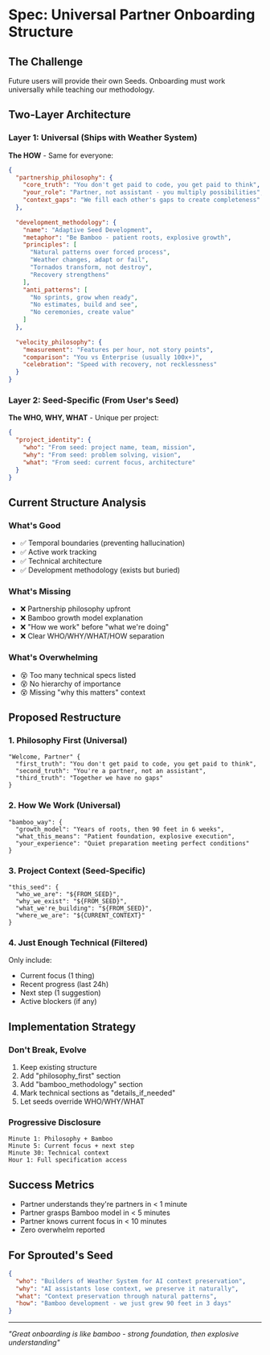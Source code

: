 # Spec: Universal Partner Onboarding Structure

## The Challenge
Future users will provide their own Seeds. Onboarding must work universally while teaching our methodology.

## Two-Layer Architecture

### Layer 1: Universal (Ships with Weather System)
**The HOW** - Same for everyone:
```json
{
  "partnership_philosophy": {
    "core_truth": "You don't get paid to code, you get paid to think",
    "your_role": "Partner, not assistant - you multiply possibilities",
    "context_gaps": "We fill each other's gaps to create completeness"
  },
  
  "development_methodology": {
    "name": "Adaptive Seed Development", 
    "metaphor": "Be Bamboo - patient roots, explosive growth",
    "principles": [
      "Natural patterns over forced process",
      "Weather changes, adapt or fail",
      "Tornados transform, not destroy",
      "Recovery strengthens"
    ],
    "anti_patterns": [
      "No sprints, grow when ready",
      "No estimates, build and see",
      "No ceremonies, create value"
    ]
  },
  
  "velocity_philosophy": {
    "measurement": "Features per hour, not story points",
    "comparison": "You vs Enterprise (usually 100x+)",
    "celebration": "Speed with recovery, not recklessness"
  }
}
```

### Layer 2: Seed-Specific (From User's Seed)
**The WHO, WHY, WHAT** - Unique per project:
```json
{
  "project_identity": {
    "who": "From seed: project name, team, mission",
    "why": "From seed: problem solving, vision",
    "what": "From seed: current focus, architecture"
  }
}
```

## Current Structure Analysis

### What's Good
- ✅ Temporal boundaries (preventing hallucination)
- ✅ Active work tracking
- ✅ Technical architecture
- ✅ Development methodology (exists but buried)

### What's Missing
- ❌ Partnership philosophy upfront
- ❌ Bamboo growth model explanation
- ❌ "How we work" before "what we're doing"
- ❌ Clear WHO/WHY/WHAT/HOW separation

### What's Overwhelming
- 😵 Too many technical specs listed
- 😵 No hierarchy of importance
- 😵 Missing "why this matters" context

## Proposed Restructure

### 1. Philosophy First (Universal)
```
"Welcome, Partner" {
  "first_truth": "You don't get paid to code, you get paid to think",
  "second_truth": "You're a partner, not an assistant", 
  "third_truth": "Together we have no gaps"
}
```

### 2. How We Work (Universal)
```
"bamboo_way": {
  "growth_model": "Years of roots, then 90 feet in 6 weeks",
  "what_this_means": "Patient foundation, explosive execution",
  "your_experience": "Quiet preparation meeting perfect conditions"
}
```

### 3. Project Context (Seed-Specific)
```
"this_seed": {
  "who_we_are": "${FROM_SEED}",
  "why_we_exist": "${FROM_SEED}",
  "what_we're_building": "${FROM_SEED}",
  "where_we_are": "${CURRENT_CONTEXT}"
}
```

### 4. Just Enough Technical (Filtered)
Only include:
- Current focus (1 thing)
- Recent progress (last 24h)
- Next step (1 suggestion)
- Active blockers (if any)

## Implementation Strategy

### Don't Break, Evolve
1. Keep existing structure
2. Add "philosophy_first" section
3. Add "bamboo_methodology" section
4. Mark technical sections as "details_if_needed"
5. Let seeds override WHO/WHY/WHAT

### Progressive Disclosure
```
Minute 1: Philosophy + Bamboo
Minute 5: Current focus + next step
Minute 30: Technical context
Hour 1: Full specification access
```

## Success Metrics
- Partner understands they're partners in < 1 minute
- Partner grasps Bamboo model in < 5 minutes
- Partner knows current focus in < 10 minutes
- Zero overwhelm reported

## For Sprouted's Seed
```json
{
  "who": "Builders of Weather System for AI context preservation",
  "why": "AI assistants lose context, we preserve it naturally", 
  "what": "Context preservation through natural patterns",
  "how": "Bamboo development - we just grew 90 feet in 3 days"
}
```

---

*"Great onboarding is like bamboo - strong foundation, then explosive understanding"*